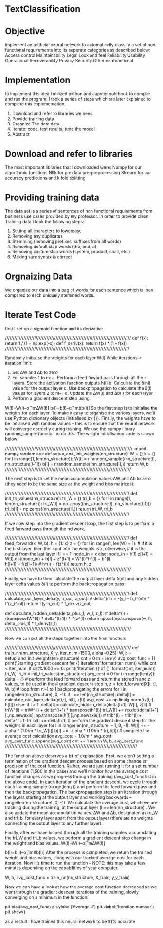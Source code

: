 # TextClassification
# Objective 
implement an artificial neural network to automatically classify a set of non-functional requirements into its seperate categories as described below:
Access control
Maintainability
Legal
Look and feel
Reliability
Usability
Operational 
Recoverability 
Privacy 
Security
Other nonfunctional

# Implementation
to implement this idea I utilized python and Jupyter notebook to compile and run the program. I took a series of steps which are later explained to complete this implementation.
1. Download and refer to libraries we need
2. Provide training data
3. Organize The data data
4. Iterate: code, test results, tune the model
5. Abstract

# Download and refer to libraries
The most important libraries that I downloaded were:
Numpy for our algorithmic functions
Nltk for pre data pre-preprocessing 
Sklearn for our accuracy predictions and k fold splitting 

# Providing training data
The data set is a series of sentences of non functional requirements from business use cases provided by my professor. In order to provide clean Training data I took the following steps:
1. Setting all characters to lowercase
2. Removing any duplicates
3. Stemming (removing prefixes, suffixes from all words)
4. Removing default stop words (the, and, a)
5. Removing custom stop words (system, product, shall, etc.)
6. Making sure syntax is correct

# Orgnaizing Data
We organize our data  into a bag of words for each sentence which is then compared to each uniquely stemmed words. 

# Iterate Test Code
first I set up a sigmoid function and its derivative 

//////////////////////////////////////////////////////////////////////////////////
def f(x):
    return 1 / (1 + np.exp(-x))
def f_deriv(x):
    return f(x) * (1 - f(x))
/////////////////////////////////////////////////////////////////////////////////
    
Randomly initialise the weights for each layer W(l)
While iterations < iteration limit:
1. Set ΔW and Δb to zero
2. For samples 1 to m:
a. Perform a feed foward pass through all the nl layers. Store the activation function outputs h(l)
b. Calculate the δ(nl) value for the output layer
c. Use backpropagation to calculate the δ(l) values for layers 2 to nl−1
d. Update the ΔW(l) and Δb(l) for each layer
3. Perform a gradient descent step using:

W(l)=W(l)–α[1mΔW(l)]
b(l)=b(l)–α[1mΔb(l)]
So the first step is to initialise the weights for each layer. To make it easy to organise the various layers, we’ll use Python dictionary objects (initialised by {}). Finally, the weights have to be initialised with random values – this is to ensure that the neural network will converge correctly during training. We use the numpy library random_sample function to do this. The weight initialisation code is shown below:

///////////////////////////////////////////////////////////////////////////////////
import numpy.random as r
def setup_and_init_weights(nn_structure):
    W = {}
    b = {}
    for l in range(1, len(nn_structure)):
        W[l] = r.random_sample((nn_structure[l], nn_structure[l-1]))
        b[l] = r.random_sample((nn_structure[l],))
    return W, b
//////////////////////////////////////////////////////////////////////////////////

The next step is to set the mean accumulation values ΔW and Δb to zero (they need to be the same size as the weight and bias matrices):

/////////////////////////////////////////////////////////////////////////////////
def init_tri_values(nn_structure):
    tri_W = {}
    tri_b = {}
    for l in range(1, len(nn_structure)):
        tri_W[l] = np.zeros((nn_structure[l], nn_structure[l-1]))
        tri_b[l] = np.zeros((nn_structure[l],))
    return tri_W, tri_b
/////////////////////////////////////////////////////////////////////////////////    

If we now step into the gradient descent loop, the first step is to perform a feed forward pass through the network.

/////////////////////////////////////////////////////////////////////////////////
def feed_forward(x, W, b):
    h = {1: x}
    z = {}
    for l in range(1, len(W) + 1):
        # if it is the first layer, then the input into the weights is x, otherwise, 
        # it is the output from the last layer
        if l == 1:
            node_in = x
        else:
            node_in = h[l]
        z[l+1] = W[l].dot(node_in) + b[l] # z^(l+1) = W^(l)*h^(l) + b^(l)  
        h[l+1] = f(z[l+1]) # h^(l) = f(z^(l)) 
    return h, z
//////////////////////////////////////////////////////////////////////////////////

Finally, we have to then calculate the output layer delta δ(nl) and any hidden layer delta values δ(l) to perform the backpropagation pass:

/////////////////////////////////////////////////////////////////////////////////
def calculate_out_layer_delta(y, h_out, z_out):
    # delta^(nl) = -(y_i - h_i^(nl)) * f'(z_i^(nl))
    return -(y-h_out) * f_deriv(z_out)

def calculate_hidden_delta(delta_plus_1, w_l, z_l):
    # delta^(l) = (transpose(W^(l)) * delta^(l+1)) * f'(z^(l))
    return np.dot(np.transpose(w_l), delta_plus_1) * f_deriv(z_l)
//////////////////////////////////////////////////////////////////////////////////

Now we can put all the steps together into the final function:

//////////////////////////////////////////////////////////////////////////////////
def train_nn(nn_structure, X, y, iter_num=1500, alpha=0.25):
    W, b = setup_and_init_weights(nn_structure)
    cnt = 0
    m = len(y)
    avg_cost_func = []
    print('Starting gradient descent for {} iterations'.format(iter_num))
    while cnt < iter_num:
        if cnt%1000 == 0:
            print('Iteration {} of {}'.format(cnt, iter_num))
        tri_W, tri_b = init_tri_values(nn_structure)
        avg_cost = 0
        for i in range(len(y)):
            delta = {}
            # perform the feed forward pass and return the stored h and z values, to be used in the
            # gradient descent step
            h, z = feed_forward(X[i, :], W, b)
            # loop from nl-1 to 1 backpropagating the errors
            for l in range(len(nn_structure), 0, -1):
                if l == len(nn_structure):
                    delta[l] = calculate_out_layer_delta(y[i,:], h[l], z[l])
                    avg_cost += np.linalg.norm((y[i,:]-h[l]))
                else:
                    if l > 1:
                        delta[l] = calculate_hidden_delta(delta[l+1], W[l], z[l])
                    # triW^(l) = triW^(l) + delta^(l+1) * transpose(h^(l))
                    tri_W[l] += np.dot(delta[l+1][:,np.newaxis], np.transpose(h[l][:,np.newaxis])) 
                    # trib^(l) = trib^(l) + delta^(l+1)
                    tri_b[l] += delta[l+1]
        # perform the gradient descent step for the weights in each layer
        for l in range(len(nn_structure) - 1, 0, -1):
            W[l] += -alpha * (1.0/m * tri_W[l])
            b[l] += -alpha * (1.0/m * tri_b[l])
        # complete the average cost calculation
        avg_cost = 1.0/m * avg_cost
        avg_cost_func.append(avg_cost)
        cnt += 1
    return W, b, avg_cost_func
//////////////////////////////////////////////////////////////////////////////////////

The function above deserves a bit of explanation. First, we aren’t setting a termination of the gradient descent process based on some change or precision of the cost function. Rather, we are just running it for a set number of iterations (1,500 in this case) and we’ll monitor how the average cost function changes as we progress through the training (avg_cost_func list in the above code). In each iteration of the gradient descent, we cycle through each training sample (range(len(y)) and perform the feed forward pass and then the backpropagation. The backpropagation step is an iteration through the layers starting at the output layer and working backwards – range(len(nn_structure), 0, -1). We calculate the average cost, which we are tracking during the training, at the output layer (l == len(nn_structure)). We also update the mean accumulation values, ΔW and Δb, designated as tri_W and tri_b, for every layer apart from the output layer (there are no weights connecting the output layer to any further layer).

Finally, after we have looped through all the training samples, accumulating the tri_W and tri_b values, we perform a gradient descent step change in the weight and bias values:
W(l)=W(l)–α[1mΔW(l)]

b(l)=b(l)–α[1mΔb(l)]
After the process is completed, we return the trained weight and bias values, along with our tracked average cost for each iteration. Now it’s time to run the function – NOTE: this may take a few minutes depending on the capabilities of your computer.

W, b, avg_cost_func = train_nn(nn_structure, X_train, y_v_train)

Now we can have a look at how the average cost function decreased as we went through the gradient descent iterations of the training, slowly converging on a minimum in the function:

plt.plot(avg_cost_func)
plt.ylabel('Average J')
plt.xlabel('Iteration number')
plt.show()

as a restult I have trained this neural network to be 91% accurate 

